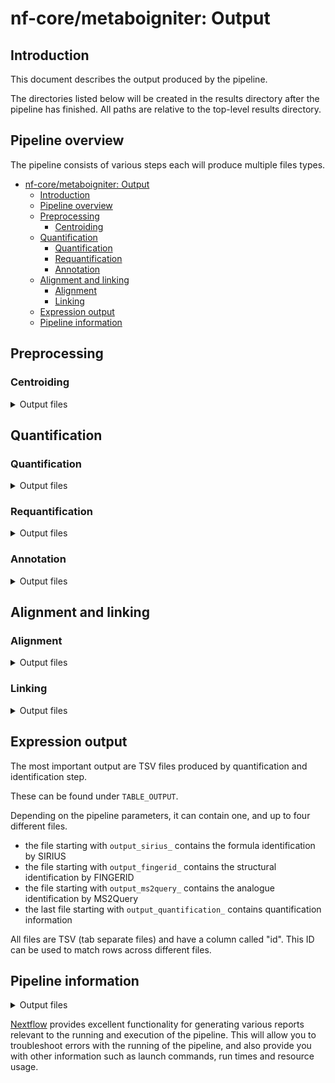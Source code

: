 # nf-core/metaboigniter: Output

## Introduction

This document describes the output produced by the pipeline.

The directories listed below will be created in the results directory after the pipeline has finished. All paths are relative to the top-level results directory.

## Pipeline overview

The pipeline consists of various steps each will produce multiple files types.

- [nf-core/metaboigniter: Output](#nf-coremetaboigniter-output)
  - [Introduction](#introduction)
  - [Pipeline overview](#pipeline-overview)
  - [Preprocessing](#preprocessing)
    - [Centroiding](#centroiding)
  - [Quantification](#quantification)
    - [Quantification](#quantification-1)
    - [Requantification](#requantification)
    - [Annotation](#annotation)
  - [Alignment and linking](#alignment-and-linking)
    - [Alignment](#alignment)
    - [Linking](#linking)
  - [Expression output](#expression-output)
  - [Pipeline information](#pipeline-information)

## Preprocessing

### Centroiding

<details markdown="1">
<summary>Output files</summary>

- `centroided/`
  - `*.mzML`: Centroided `mzML` files.

</details>

## Quantification

### Quantification

<details markdown="1">
<summary>Output files</summary>

- `quantification/`
  - `*.featureXML`: Mass traces in `featureXML` format.

</details>

### Requantification

<details markdown="1">
<summary>Output files</summary>

- `requantification/`
  - `*.featureXML`: Mass traces in `featureXML` format.
- `requantification_merged/`
  - `*.featureXML`: Mass traces in `featureXML` format. This is a merged version of quantification and requantification based features.

</details>

### Annotation

<details markdown="1">
<summary>Output files</summary>

- `annotation/`
  - `*.featureXML`: Mass traces in `featureXML` format including adduct information.

</details>

## Alignment and linking

### Alignment

<details markdown="1">
<summary>Output files</summary>

- `alignment/`
  - `*.featureXML`: Time aligned mass traces in `featureXML` format.
- `alignment_mzml/`
  - `*.mzML`: Time aligned `mzML` files.

</details>

### Linking

<details markdown="1">
<summary>Output files</summary>

- `linking/`
  - `*.consensusXML`: Linked consensus traces in `consensusXML` format.

</details>

## Expression output

The most important output are TSV files produced by quantification and identification step.

These can be found under `TABLE_OUTPUT`.

Depending on the pipeline parameters, it can contain one, and up to four different files.

- the file starting with `output_sirius_` contains the formula identification by SIRIUS
- the file starting with `output_fingerid_` contains the structural identification by FINGERID
- the file starting with `output_ms2query_` contains the analogue identification by MS2Query
- the last file starting with `output_quantification_` contains quantification information

All files are TSV (tab separate files) and have a column called "id". This ID can be used to match rows across different files.

## Pipeline information

<details markdown="1">
<summary>Output files</summary>

- `pipeline_info/`
  - Reports generated by Nextflow: `execution_report.html`, `execution_timeline.html`, `execution_trace.txt` and `pipeline_dag.dot`/`pipeline_dag.svg`.
  - Reports generated by the pipeline: `pipeline_report.html`, `pipeline_report.txt` and `software_versions.yml`. The `pipeline_report*` files will only be present if the `--email` / `--email_on_fail` parameter's are used when running the pipeline.
  - Reformatted samplesheet files used as input to the pipeline: `samplesheet.valid.csv`.

</details>

[Nextflow](https://www.nextflow.io/docs/latest/tracing.html) provides excellent functionality for generating various reports relevant to the running and execution of the pipeline. This will allow you to troubleshoot errors with the running of the pipeline, and also provide you with other information such as launch commands, run times and resource usage.
